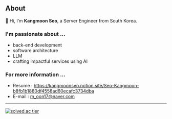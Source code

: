 ## About
👋 Hi, I’m **Kangmoon Seo**, a Server Engineer from South Korea. <br/>

### I'm passionate about ...
- back-end development
- software architecture
- LLM
- crafting impactful services using AI

### For more information ...
- Resume : https://kangmoonseo.notion.site/Seo-Kangmoon-b8fb1b1880df4558ad60ecafc3734dba
- E-mail : m_oon17@naver.com


--- 
[![solved.ac tier](http://mazassumnida.wtf/api/mini/generate_badge?boj=70002467)](https://solved.ac/70002467)



